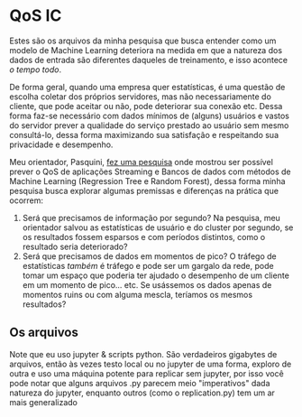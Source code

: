 # QoS IC

Estes são os arquivos da minha pesquisa que busca entender como um modelo de Machine Learning deteriora na medida em que a natureza dos dados de entrada são diferentes daqueles de treinamento, e isso acontece *o tempo todo*.

De forma geral, quando uma empresa quer estatísticas, é uma questão de escolha coletar dos próprios servidores, mas não necessariamente do cliente, que pode aceitar ou não, pode deteriorar sua conexão etc. Dessa forma faz-se necessário com dados mínimos de (alguns) usuários e vastos do servidor prever a qualidade do serviço prestado ao usuário sem mesmo consultá-lo, dessa forma maximizando sua satisfação e respeitando sua privacidade e desempenho.

Meu orientador, Pasquini, [fez uma pesquisa](https://github.com/rafaelpasquini/traces-netsoft-2017) onde mostrou ser possível prever o QoS de aplicações Streaming e Bancos de dados com métodos de Machine Learning (Regression Tree e Random Forest), dessa forma minha pesquisa busca explorar algumas premissas e diferenças na prática que ocorrem:
1. Será que precisamos de informação por segundo? Na pesquisa, meu orientador salvou as estatísticas de usuário e do cluster por segundo, se os resultados fossem esparsos e com períodos distintos, como o resultado seria deteriorado?
2. Será que precisamos de dados em momentos de pico? O tráfego de estatísticas *também* é tráfego e pode ser um gargalo da rede, pode tomar um espaço que poderia ter ajudado o desempenho de um cliente em um momento de pico... etc. Se usássemos os dados apenas de momentos ruins ou com alguma mescla, teríamos os mesmos resultados?

## Os arquivos

Note que eu uso jupyter & scripts python. São verdadeiros gigabytes de arquivos, então às vezes testo local ou no jupyter de uma forma, exploro de outra e uso uma máquina potente para replicar sem jupyter, por isso você pode notar que alguns arquivos .py parecem meio "imperativos" dada natureza do jupyter, enquanto outros (como o replication.py) tem um ar mais generalizado
